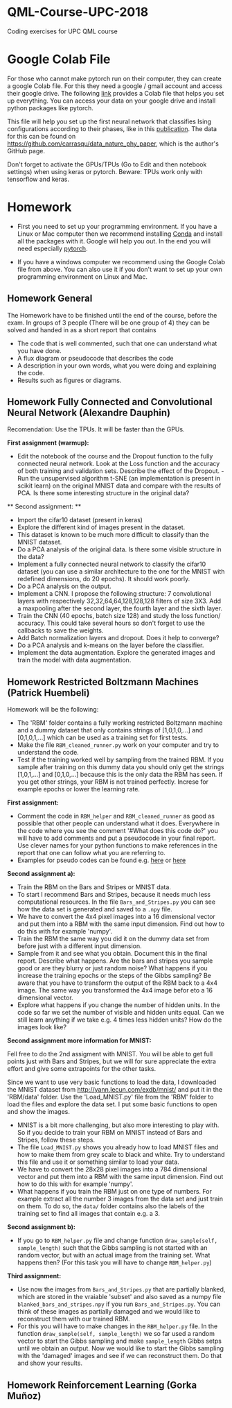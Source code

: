 # QML-Course-UPC-2018
Coding exercises for UPC QML course


# Google Colab File
For those who cannot make pytorch run on their computer, they can create a google Colab file. For this they need a google / gmail account and access their google drive.
The following [link](https://colab.research.google.com/drive/1_pmKbc_sN32TMHSXotBug-QqJAHkT9-s) provides a Colab file that helps you set up everything. You can access your data on your google drive and install python packages like pytorch.

This file will help you set up the first neural network that classifies Ising configurations according to their phases, like in this [publication](https://arxiv.org/pdf/1605.01735.pdf). The data for this can be found on https://github.com/carrasqu/data_nature_phy_paper, which is the author's GitHub page.

Don't forget to activate the GPUs/TPUs (Go to Edit and then notebook settings) when using keras or pytorch. Beware: TPUs work only with tensorflow and keras.

# Homework
- First you need to set up your programming environment. If you have a Linux or Mac computer then we recommend installing [Conda](https://www.anaconda.com/download/#macos) and install all the packages with it. Google will help you out.
In the end you will need especially [pytorch](https://pytorch.org/).

- If you have a windows computer we recommend using the Google Colab file from above. You can also use it if you don't want to set up your own programming environment on Linux and Mac.

## Homework General

The Homework have to be finished until the end of the course, before the exam. In groups of 3 people (There will be one group of 4) they can be solved and handed in as a short report that contains

- The code that is well commented, such that one can understand what you have done.
- A flux diagram or pseudocode that describes the code
- A description in your own words, what you were doing and explaining the code.
- Results such as figures or diagrams.

## Homework Fully Connected and Convolutional Neural Network (Alexandre Dauphin)

Recomendation: Use the TPUs. It will be faster than the GPUs.


**First assignment (warmup):** 

- Edit the notebook of the course and the Dropout function to the fully connected neural network. Look at the Loss function and the accuracy of both training and validation sets. Describe the effect of the Dropout.
-Run the unsupervised algorithm t-SNE (an implementation is present in scikit learn) on the original MNIST data and compare with the results of PCA. Is there some interesting structure in the original data?

** Second assignment: **

- Import the cifar10 dataset (present in keras)
- Explore the different kind of images present in the dataset.
- This dataset is known to be much more difficult to classify than the MNIST dataset.
- Do a PCA analysis of the original data. Is there some visible structure in the data?
- Implement a fully connected neural network to classify the cifar10 dataset (you can use a similar architecture to the one for the MNIST with redefined dimensions, do 20 epochs). It should work poorly. 
- Do a PCA analysis on the output. 
- Implement a CNN. I propose the following structure: 7 convolutional layers with respectively 32,32,64,64,128,128,128 filters of size 3X3.  Add a maxpooling after the second layer, the fourth layer and the sixth layer.
- Train the CNN (40 epochs, batch size 128) and study the loss function/ accuracy. This could take several hours so don't forget to use the callbacks to save the weights.
- Add Batch normalization layers and dropout. Does it help to converge?
- Do a PCA analysis and k-means on the layer before the classifier. 
- Implement the data augmentation. Explore the generated images and train the model with data augmentation.


## Homework Restricted Boltzmann Machines (Patrick Huembeli)

Homework will be the following:
- The 'RBM' folder contains a fully working restricted Boltzmann machine and a dummy dataset that only contains strings of [1,0,1,0,...] and [0,1,0,1,...] which can be used as a training set for first tests.
- Make the file `RBM_cleaned_runner.py` work on your computer and try to understand the code.
- Test if the training worked well by sampling from the trained RBM. If you sample after training on this dummy data you should only get the strings [1,0,1,...] and [0,1,0,...] because this is the only data the RBM has seen. If you get other strings, your RBM is not trained perfectly. Increse for example epochs or lower the learning rate.

**First assignment:** 
- Comment the code in `RBM_helper` and `RBM_cleaned_runner` as good as possible that other people can understand what it does. Everywhere in the code where you see the comment '#What does this code do?' you will have to add comments and put a pseudocode in your final report. Use clever names for your python functions to make references in the report that one can follow what you are referring to.
- Examples for pseudo codes can be found e.g. [here](https://en.wikibooks.org/wiki/LaTeX/Algorithms) or [here](https://tex.stackexchange.com/questions/163768/write-pseudo-code-in-latex) 

**Second assignment a):** 
- Train the RBM on the Bars and Stripes or MNIST data.
- To start I recommend Bars and Stripes, because it needs much less computational resources. In the file `Bars_and_Stripes.py` you can see how the data set is generated and saved to a `.npy` file.
- We have to convert the 4x4 pixel images into a 16 dimensional vector and put them into a RBM with the same input dimension. Find out how to do this with for example 'numpy'.
- Train the RBM the same way you did it on the dummy data set from before just with a different input dimension.
- Sample from it and see what you obtain. Document this in the final report. Describe what happens. Are the bars and stripes you sample good or are they blurry or just random noise? What happens if you increase the training epochs or the steps of the Gibbs sampling? Be aware that you have to transform the output of the RBM back to a 4x4 image. The same way you transformed the 4x4 image befor eto a 16 dimensional vector.
- Explore what happens if you change the number of hidden units. In the code so far we set the number of visible and hidden units equal. Can we still learn anything if we take e.g. 4 times less hidden units? How do the images look like?

**Second assignment more information for MNIST:**

Fell free to do the 2nd assigment with MNIST. You will be able to get full points just with Bars and Stripes, but we will for sure appreciate the extra effort and give some extrapoints for the other tasks.

Since we want to use very basic functions to load the data, I downloaded the MNIST dataset from http://yann.lecun.com/exdb/mnist/ and put it in the 'RBM/data' folder. Use the 'Load_MNIST.py' file from the 'RBM' folder to load the files and explore the data set. I put some basic functions to open and show the images.

- MNIST is a bit more challenging, but also more interesting to play with. So if you decide to train your RBM on MNIST instead of Bars and Stripes, follow these steps.
- The file `Load_MNIST.py` shows you already how to load MNIST files and how to make them from grey scale to black and white. Try to understand this file and use it or something similar to load your data.
- We have to convert the 28x28 pixel images into a 784 dimensional vector and put them into a RBM with the same input dimension. Find out how to do this with for example 'numpy'.
- What happens if you train the RBM just on one type of numbers. For example extract all the number 3 images from the data set and just train on them. To do so, the `data/` folder contains also the labels of the training set to find all images that contain e.g. a 3.


**Second assignment b):** 
- If you go to `RBM_helper.py` file and change function `draw_sample(self, sample_length)` such that the Gibbs sampling is not started with an random vector, but with an actual image from the training set. What happens then? (For this task you will have to change `RBM_helper.py`)

**Third assignment:**
- Use now the images from `Bars_and_Stripes.py` that are partially blanked, which are stored in the vraiable 'subset' and also saved as a numpy file `blanked_bars_and_stripes.npy` if you run `Bars_and_Stripes.py`. You can think of these images as partially damaged and we would like to reconstruct them with our trained RBM.
- For this you will have to make changes in the `RBM_helper.py` file. In the function `draw_sample(self, sample_length)` we so far used a random vector to start the Gibbs sampling and make `sample_length` Gibbs setps until we obtain an output. Now we would like to start the Gibbs sampling with the 'damaged' images and see if we can reconstruct them. Do that and show your results.

## Homework Reinforcement Learning (Gorka Muñoz)
